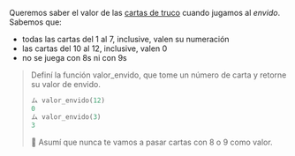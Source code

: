 Queremos saber el valor de las [cartas de truco](https://es.wikipedia.org/wiki/Truco_argentino) cuando jugamos al _envido_. Sabemos que:

* todas las cartas del 1 al 7, inclusive, valen su numeración
* las cartas del 10 al 12, inclusive, valen 0
* no se juega con 8s ni con 9s

> Definí la función valor_envido, que tome un número de carta y retorne su valor de envido.
>
> ```python
> ム valor_envido(12)
> 0
> ム valor_envido(3)
> 3
> ```
>
> :memo: Asumí que nunca te vamos a pasar cartas con 8 o 9 como valor.
